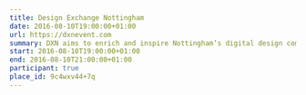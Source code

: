 ```yaml
---
title: Design Exchange Nottingham
date: 2016-08-10T19:00:00+01:00
url: https://dxnevent.com
summary: DXN aims to enrich and inspire Nottingham’s digital design community. Each month, it presents talks from renowned speakers and local voices, on topics ranging from UX to front-end.
start: 2016-08-10T19:00:00+01:00
end: 2016-08-10T21:00:00+01:00
participant: true
place_id: 9c4wxv44+7q
---
```


